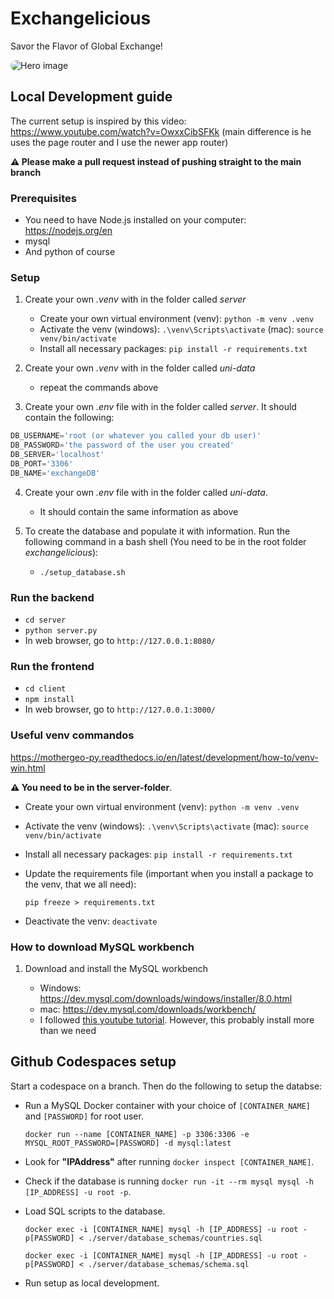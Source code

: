# Exchangelicious

Savor the Flavor of Global Exchange!

<img src="https://i.imgur.com/oGYOwF5.png" alt="Hero image" style="border-radius: 10px"/>

## Local Development guide

The current setup is inspired by this video: https://www.youtube.com/watch?v=OwxxCibSFKk
(main difference is he uses the page router and I use the newer app router)

**⚠️ Please make a pull request instead of pushing straight to the main branch**

### Prerequisites

- You need to have Node.js installed on your computer: https://nodejs.org/en
- mysql
- And python of course

### Setup

1. Create your own _.venv_ with in the folder called _server_
   - Create your own virtual environment (venv):
     `python -m venv .venv`
   - Activate the venv (windows):
     `.\venv\Scripts\activate`
     (mac):
     `source venv/bin/activate`
   - Install all necessary packages:
     `pip install -r requirements.txt`
2. Create your own _.venv_ with in the folder called _uni-data_

   - repeat the commands above

3. Create your own _.env_ file with in the folder called _server_. It should contain the following:

```python
DB_USERNAME='root (or whatever you called your db user)'
DB_PASSWORD='the password of the user you created'
DB_SERVER='localhost'
DB_PORT='3306'
DB_NAME='exchangeDB'
```

4. Create your own _.env_ file with in the folder called _uni-data_.

   - It should contain the same information as above

5. To create the database and populate it with information. Run the following command in a bash shell (You need to be in the root folder _exchangelicious_):
   - `./setup_database.sh`

### Run the backend

- `cd server`
- `python server.py`
- In web browser, go to `http://127.0.0.1:8080/`

### Run the frontend

- `cd client`
- `npm install`
- In web browser, go to `http://127.0.0.1:3000/`

### Useful venv commandos

https://mothergeo-py.readthedocs.io/en/latest/development/how-to/venv-win.html

**⚠️ You need to be in the server-folder**.

- Create your own virtual environment (venv):
  `python -m venv .venv`

- Activate the venv (windows):
  `.\venv\Scripts\activate`
  (mac):
  `source venv/bin/activate`

- Install all necessary packages:
  `pip install -r requirements.txt`

- Update the requirements file (important when you install a package to the venv, that we all need):

  `pip freeze > requirements.txt`

- Deactivate the venv:
  `deactivate`

### How to download MySQL workbench

1. Download and install the MySQL workbench

   - Windows: https://dev.mysql.com/downloads/windows/installer/8.0.html
   - mac: https://dev.mysql.com/downloads/workbench/
   - I followed [this youtube tutorial](https://www.youtube.com/watch?v=wgRwITQHszU). However, this probably install more than we need

## Github Codespaces setup

Start a codespace on a branch. Then do the following to setup the databse:

- Run a MySQL Docker container with your choice of `[CONTAINER_NAME]` and `[PASSWORD]` for root user.

  `docker run --name [CONTAINER_NAME] -p 3306:3306 -e MYSQL_ROOT_PASSWORD=[PASSWORD] -d mysql:latest`

- Look for **"IPAddress"** after running `docker inspect [CONTAINER_NAME]`.
- Check if the database is running `docker run -it --rm mysql mysql -h [IP_ADDRESS] -u root -p`.
- Load SQL scripts to the database.

  `docker exec -i [CONTAINER_NAME] mysql -h [IP_ADDRESS] -u root -p[PASSWORD] < ./server/database_schemas/countries.sql`

  `docker exec -i [CONTAINER_NAME] mysql -h [IP_ADDRESS] -u root -p[PASSWORD] < ./server/database_schemas/schema.sql`

- Run setup as local development.
